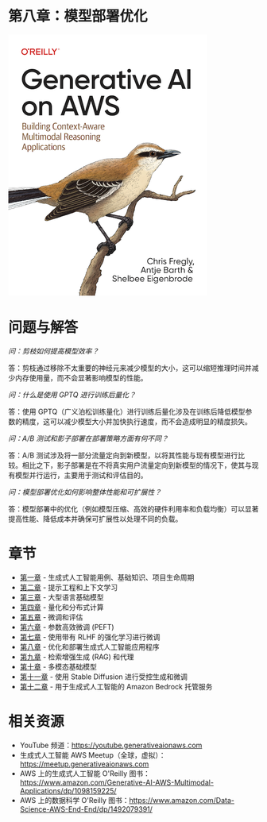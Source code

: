 # 第八章：模型部署优化
[![](../img/gaia_book_cover_sm.png)](https://www.amazon.com/Generative-AI-AWS-Multimodal-Applications/dp/1098159225/)

# 问题与解答
_问：剪枝如何提高模型效率？_

答：剪枝通过移除不太重要的神经元来减少模型的大小，这可以缩短推理时间并减少内存使用量，而不会显著影响模型的性能。

_问：什么是使用 GPTQ 进行训练后量化？_

答：使用 GPTQ（广义泊松训练量化）进行训练后量化涉及在训练后降低模型参数的精度，这可以减少模型大小并加快执行速度，而不会造成明显的精度损失。

_问：A/B 测试和影子部署在部署策略方面有何不同？_

答：A/B 测试涉及将一部分流量定向到新模型，以将其性能与现有模型进行比较。相比之下，影子部署是在不将真实用户流量定向到新模型的情况下，使其与现有模型并行运行，主要用于测试和评估目的。

_问：模型部署优化如何影响整体性能和可扩展性？_

答：模型部署中的优化（例如模型压缩、高效的硬件利用率和负载均衡）可以显著提高性能、降低成本并确保可扩展性以处理不同的负载。

# 章节
* [第一章](/01_intro) - 生成式人工智能用例、基础知识、项目生命周期
* [第二章](/02_prompt) - 提示工程和上下文学习
* [第三章](/03_foundation) - 大型语言基础模型
* [第四章](/04_optimize) - 量化和分布式计算
* [第五章](/05_finetune) - 微调和评估
* [第六章](/06_peft) - 参数高效微调 (PEFT)
* [第七章](/07_rlhf) - 使用带有 RLHF 的强化学习进行微调
* [第八章](/08_deploy) - 优化和部署生成式人工智能应用程序
* [第九章](/09_rag) - 检索增强生成 (RAG) 和代理
* [第十章](/10_multimodal) - 多模态基础模型
* [第十一章](/11_diffusers) - 使用 Stable Diffusion 进行受控生成和微调
* [第十二章](/12_bedrock) - 用于生成式人工智能的 Amazon Bedrock 托管服务

# 相关资源
* YouTube 频道：https://youtube.generativeaionaws.com
* 生成式人工智能 AWS Meetup（全球，虚拟）：https://meetup.generativeaionaws.com
* AWS 上的生成式人工智能 O'Reilly 图书：https://www.amazon.com/Generative-AI-AWS-Multimodal-Applications/dp/1098159225/
* AWS 上的数据科学 O'Reilly 图书：https://www.amazon.com/Data-Science-AWS-End-End/dp/1492079391/
